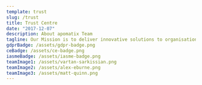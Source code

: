 ```yaml
---
template: trust
slug: /trust
title: Trust Centre
date: "2017-12-07"
description: About apomatix Team
tagline: Our Mission is to deliver innovative solutions to organisations to help them be secure and compliant in our digital age. Ensuring your trust is at the core of what we do.
gdprBadge: /assets/gdpr-badge.png
ceBadge: /assets/ce-badge.png
iasmeBadge: /assets/iasme-badge.png
teamImage1: /assets/vartan-sarkissian.png
teamImage2: /assets/alex-eburne.png
teamImage3: /assets/matt-quinn.png
---
```

